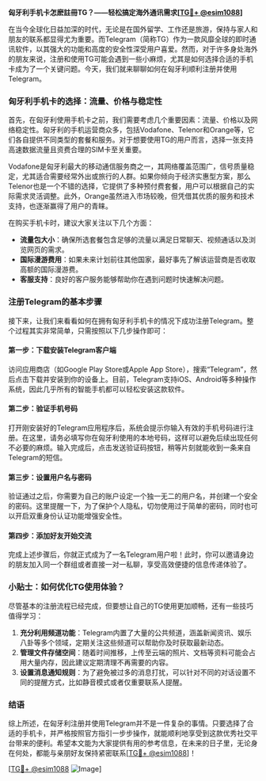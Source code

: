 **匈牙利手机卡怎麽註冊TG？——轻松搞定海外通讯需求[[TG💪+ @esim1088](https://t.me/s/esim1088)]**

在当今全球化日益加深的时代，无论是在国外留学、工作还是旅游，保持与家人和朋友的联系都显得尤为重要。而Telegram（简称TG）作为一款风靡全球的即时通讯软件，以其强大的功能和高度的安全性深受用户喜爱。然而，对于许多身处海外的朋友来说，注册和使用TG可能会遇到一些小麻烦，尤其是如何选择合适的手机卡成为了一个关键问题。今天，我们就来聊聊如何在匈牙利顺利注册并使用Telegram。

### 匈牙利手机卡的选择：流量、价格与稳定性

首先，在匈牙利使用手机卡之前，我们需要考虑几个重要因素：流量、价格以及网络稳定性。匈牙利的手机运营商众多，包括Vodafone、Telenor和Orange等，它们各自提供不同类型的套餐和服务。对于想要使用TG的用户而言，选择一张支持高速数据流量且资费合理的SIM卡至关重要。

Vodafone是匈牙利最大的移动通信服务商之一，其网络覆盖范围广，信号质量稳定，尤其适合需要经常外出或旅行的人群。如果你倾向于经济实惠型方案，那么Telenor也是一个不错的选择，它提供了多种预付费套餐，用户可以根据自己的实际需求灵活调整。此外，Orange虽然进入市场较晚，但凭借其优质的服务和技术支持，也逐渐赢得了用户的青睐。

在购买手机卡时，建议大家关注以下几个方面：
- **流量包大小**：确保所选套餐包含足够的流量以满足日常聊天、视频通话以及浏览网页的需求。
- **国际漫游费用**：如果未来计划前往其他国家，最好事先了解该运营商是否收取高额的国际漫游费。
- **客服支持**：良好的客户服务能够帮助你在遇到问题时快速解决问题。

### 注册Telegram的基本步骤

接下来，让我们来看看如何在拥有匈牙利手机卡的情况下成功注册Telegram。整个过程其实非常简单，只需按照以下几步操作即可：

#### 第一步：下载安装Telegram客户端
访问应用商店（如Google Play Store或Apple App Store），搜索“Telegram”，然后点击下载并安装到你的设备上。目前，Telegram支持iOS、Android等多种操作系统，因此几乎所有的智能手机都可以轻松安装这款软件。

#### 第二步：验证手机号码
打开刚安装好的Telegram应用程序后，系统会提示你输入有效的手机号码进行注册。在这里，请务必填写你在匈牙利使用的本地号码，这样可以避免后续出现任何不必要的麻烦。输入完成后，点击发送验证码按钮，稍等片刻就能收到一条来自Telegram的短信。

#### 第三步：设置用户名与密码
验证通过之后，你需要为自己的账户设定一个独一无二的用户名，并创建一个安全的密码。这里提醒一下，为了保护个人隐私，切勿使用过于简单的密码，同时也可以开启双重身份认证功能增强安全性。

#### 第四步：添加好友开始交流
完成上述步骤后，你就正式成为了一名Telegram用户啦！此时，你可以邀请身边的朋友加入同一个群组或者直接一对一私聊，享受高效便捷的信息传递体验了。

### 小贴士：如何优化TG使用体验？

尽管基本的注册流程已经完成，但要想让自己的TG使用更加顺畅，还有一些技巧值得学习：

1. **充分利用频道功能**：Telegram内置了大量的公共频道，涵盖新闻资讯、娱乐八卦等多个领域，定期关注这些频道可以帮助你及时获取最新动态。
2. **管理文件存储空间**：随着时间推移，上传至云端的照片、文档等资料可能会占用大量内存，因此建议定期清理不再需要的内容。
3. **设置消息通知规则**：为了避免被过多的消息打扰，可以针对不同的对话设置不同的提醒方式，比如静音模式或者仅重要联系人提醒。

### 结语

综上所述，在匈牙利注册并使用Telegram并不是一件复杂的事情。只要选择了合适的手机卡，并严格按照官方指引一步步操作，就能顺利地享受到这款优秀社交平台带来的便利。希望本文能为大家提供有用的参考信息，在未来的日子里，无论身在何处，都能与亲朋好友保持紧密联系[[TG💪+ @esim1088](https://t.me/s/esim1088)]！

[[TG💪+ @esim1088](https://t.me/s/esim1088) ![Image](https://i.postimg.cc/4NQfJmqS/Snipaste-2025-05-13-00-14-12.png)]